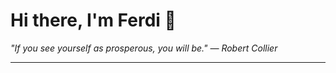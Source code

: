 <h1>Hi there, I'm Ferdi 👋</h1>

<p><em>
  "If you see yourself as prosperous, you will be." — Robert Collier
</em></p>

---
